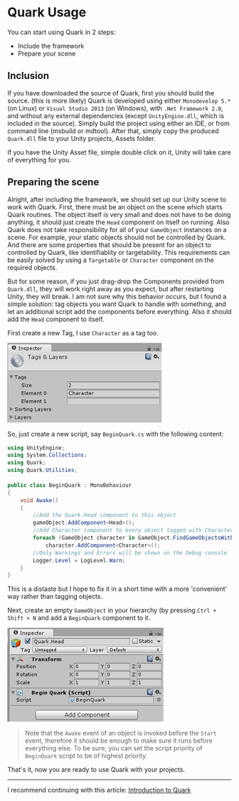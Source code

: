 Quark Usage
====
You can start using Quark in 2 steps:

+ Include the framework
+ Prepare your scene

Inclusion
----
If you have downloaded the source of Quark, first you should build the source. (this is more likely)
Quark is developed using either `Monodevelop 5.*` (on Linux) or `Visual Studio 2013` (on Windows), with `.Net Framework 2.0`, and without any external dependencies (except `UnityEngine.dll`, which is included in the source).
Simply build the project using either an IDE, or from command line (msbuild or mdtool).
After that, simply copy the produced `Quark.dll` file to your Unity projects, Assets folder.

If you have the Unity Asset file, simple double click on it, Unity will take care of everything for you.

Preparing the scene
----
Alright, after including the framework, we should set up our Unity scene to work with Quark.
First, there must be an object on the scene which starts Quark routines. The object itself is very small and does not have to be doing anything, it should just create the `Head` component on itself on running.
Also Quark does not take responsibility for all of your `GameObject` instances on a scene. For example, your static objects should not be controlled by Quark. 
And there are some properties that should be present for an object to controlled by Quark, like identifiablity or targetability.
This requirements can be easily solved by using a `Targetable` or `Character` component on the required objects.

But for some reason, if you just drag-drop the Components provided from `Quark.dll`, they will work right away as you expect, but after restarting Unity, they will break. I am not sure why this behavior occurs, but I found a simple solution: tag objects you want Quark to handle with something, and let an additional script add the components before everything. Also it should add the `Head` component to itself.

First create a new Tag, I use `Character` as a tag too.

![Create the Character tag](Images/Usage/tag.png)

So, just create a new script, say `BeginQuark.cs` with the following content:

```csharp
using UnityEngine;
using System.Collections;
using Quark;
using Quark.Utilities;

public class BeginQuark : MonoBehaviour
{
    void Awake()
    {
	    //Add the Quark.Head component to this object
        gameObject.AddComponent<Head>();
        //Add Character component to every object tagged with Character
        foreach (GameObject character in GameObject.FindGameObjectsWithTag("Character"))
            character.AddComponent<Character>();
        //Only Warnings and Errors will be shown on the Debug console
        Logger.Level = LogLevel.Warn;
    }
}
```
This is a distaste but I hope to fix it in a short time with a more 'convenient' way rather than tagging objects.

Next, create an empty `GameObject` in your hierarchy (by pressing `Ctrl + Shift + N` and add a `BeginQuark` component to it.

![Example of a Quark.Head object](Images/Usage/head.png)

> Note that the `Awake` event of an object is invoked before the `Start` event, therefore it should be enough to make sure it runs before everything else. To be sure, you can set the script priority of `BeginQuark` script to be of highest priority.

That's it, now you are ready to use Quark with your projects.

----
I recommend continuing with this article: [Introduction to Quark][1]

[1]: Introduction.md
